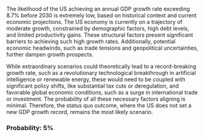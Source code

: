 The likelihood of the US achieving an annual GDP growth rate exceeding 8.7% before 2030 is extremely low, based on historical context and current economic projections. The US economy is currently on a trajectory of moderate growth, constrained by demographic factors, high debt levels, and limited productivity gains. These structural factors present significant barriers to achieving such high growth rates. Additionally, potential economic headwinds, such as trade tensions and geopolitical uncertainties, further dampen growth prospects.

While extraordinary scenarios could theoretically lead to a record-breaking growth rate, such as a revolutionary technological breakthrough in artificial intelligence or renewable energy, these would need to be coupled with significant policy shifts, like substantial tax cuts or deregulation, and favorable global economic conditions, such as a surge in international trade or investment. The probability of all these necessary factors aligning is minimal. Therefore, the status quo outcome, where the US does not set a new GDP growth record, remains the most likely scenario.

### Probability: 5%